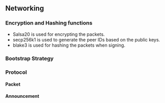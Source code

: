 
## Networking
### Encryption and Hashing functions

* Salsa20 is used for encrypting the packets.
* secp256k1 is used to generate the peer IDs based on the public keys.
* blake3 is used for hashing the packets when signing.

### Bootstrap Strategy

### Protocol

#### Packet
#### Announcement

